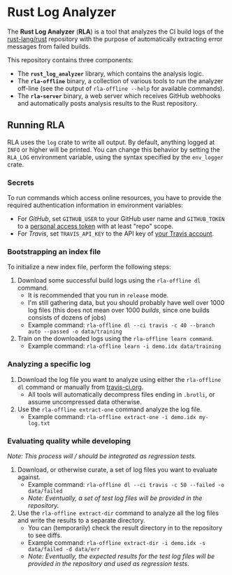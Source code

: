 # Rust Log Analyzer

The **Rust Log Analyzer** (**RLA**) is a tool that analyzes the CI build logs of the [rust-lang/rust](https://github.com/rust-lang/rust) repository with the purpose of automatically extracting error messages from failed builds.

This repository contains three components:

* The **`rust_log_analyzer`** library, which contains the analysis logic.
* The **`rla-offline`** binary, a collection of various tools to run the analyzer off-line (see the output of `rla-offline --help` for available commands).
* The **`rla-server`** binary, a web server which receives GitHub webhooks and automatically posts analysis results to the Rust repository.

## Running RLA

RLA uses the `log` crate to write all output. By default, anything logged at `INFO` or higher will be printed. You can change this behavior by setting the `RLA_LOG` environment variable, using the syntax specified by the `env_logger` crate.

### Secrets

To run commands which access online resources, you have to provide the required authentication information in environment variables:

* For *GitHub*, set `GITHUB_USER` to your GitHub user name and `GITHUB_TOKEN` to a [personal access token](https://github.com/settings/tokens) with at least "repo" scope.
* For *Travis*, set `TRAVIS_API_KEY` to the API key of [your Travis account](https://travis-ci.org/profile).

### Bootstrapping an index file

To initialize a new index file, perform the following steps:

1. Download some successful build logs using the `rla-offline dl` command.
    * It is recommended that you run in `release` mode.
    * I'm still gathering data, but you should probably have well over 1000 log files (this does not mean over 1000 *builds*, since one builds consists of dozens of jobs)
    * Example command: `rla-offline dl --ci travis -c 40 --branch auto --passed -o data/training`
2. Train on the downloaded logs using the `rla-offline learn command`.
    * Example command: `rla-offline learn -i demo.idx data/training`

### Analyzing a specific log

1. Download the log file you want to analyze using either the `rla-offline dl` command or manually from [travis-ci.org](https:/travis-ci.org).
    * All tools will automatically decompress files ending in `.brotli`, or assume uncompressed data otherwise.
2. Use the `rla-offline extract-one` command analyze the log file.
    * Example command: `rla-offline extract-one -i demo.idx my-log.txt`

### Evaluating quality while developing

*Note: This process will / should be integrated as regression tests.*

1. Download, or otherwise curate, a set of log files you want to evaluate against.
    * Example command: `rla-offline dl --ci travis -c 50 --failed -o data/failed`
    * *Note: Eventually, a set of test log files will be provided in the repository.*
2. Use the `rla-offline extract-dir` command to analyze all the log files and write the results to a separate directory.
    * You can (temporarily) check the result directory in to the repository to see diffs.
    * Example command: `rla-offline extract-dir -i demo.idx -s data/failed -d data/err`
    * *Note: Eventually, the expected results for the test log files will be provided in the repository and used as regression tests.*
